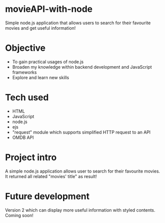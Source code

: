 # movieAPI-with-node
Simple node.js application that allows users to search for their favourite movies and get useful information!

# Objective
- To gain practical usages of node.js
- Broaden my knowledge within backend development and JavaScript frameworks
- Explore and learn new skills

# Tech used
* HTML
* JavaScript
* node.js
* ejs
* "request" module which supports simplified HTTP request to an API
* OMDB API

# Project intro
A simple node.js application allows user to search for their favourite movies. It returned all related "movies' title" as result! 

# Future development
Version 2 which can display more useful information with styled contents. Coming soon!